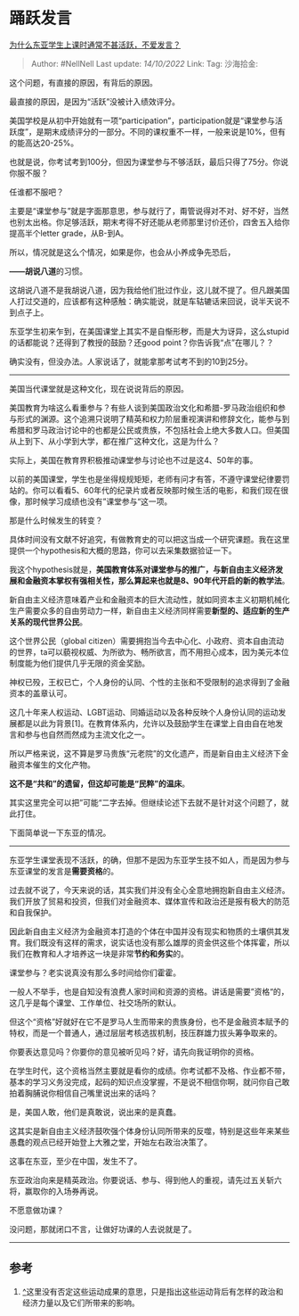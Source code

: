 # 踊跃发言
[为什么东亚学生上课时通常不甚活跃，不爱发言？](https://www.zhihu.com/question/19769575/answer/2708983438)

> Author: #NellNell
> Last update: *14/10/2022*
> Link:
> Tag:
> 沙海拾金:

这个问题，有直接的原因，有背后的原因。

最直接的原因，是因为“活跃”没被计入绩效评分。

美国学校是从初中开始就有一项“participation”，participation就是“课堂参与活跃度”，是期末成绩评分的一部分。不同的课权重不一样，一般来说是10%，但有的能高达20-25%。

也就是说，你考试考到100分，但因为课堂参与不够活跃，最后只得了75分。你说你服不服？

任谁都不服吧？

主要是“课堂参与”就是字面那意思，参与就行了，甭管说得对不对、好不好，当然也别太出格。你足够活跃，期末考得不好还能从老师那里讨价还价，四舍五入给你提高半个letter grade，从B-到A。

所以，情况就是这么个情况，如果是你，也会从小养成争先恐后，

**——胡说八道**的习惯。

这胡说八道不是我胡说八道，因为我给他们批过作业，这儿就不提了。但凡跟美国人打过交道的，应该都有这种感触：确实能说，就是车轱辘话来回说，说半天说不到点子上。

东亚学生初来乍到，在美国课堂上其实不是自惭形秽，而是大为讶异，这么stupid的话都能说？还得到了教授的鼓励？还good point？你告诉我“点”在哪儿？？

确实没有，但没办法。人家说话了，就能拿那考试考不到的10到25分。

---

美国当代课堂就是这种文化，现在说说背后的原因。

美国教育为啥这么看重参与？有些人谈到美国政治文化和希腊-罗马政治组织和参与形式的渊源。这个追溯只说明了精英和权力阶层重视演讲和修辞文化，能参与到希腊和罗马政治讨论中的也都是公民或贵族，不包括社会上绝大多数人口。但美国从上到下、从小学到大学，都在推广这种文化，这是为什么？

实际上，美国在教育界积极推动课堂参与讨论也不过是这4、50年的事。

以前的美国课堂，学生也是坐得规规矩矩，老师有问才有答，不遵守课堂纪律要罚站的。你可以看看5、60年代的纪录片或者反映那时候生活的电影，和我们现在很像，那时候学习成绩也没有”课堂参与“这一项。

那是什么时候发生的转变？

具体时间没有文献不好追究，有做教育史的可以把这当成一个研究课题。我在这里提供一个hypothesis和大概的思路，你可以去采集数据验证一下。

我这个hypothesis就是，**美国教育体系对课堂参与的推广，与新自由主义经济发展和金融资本掌权有强相关性，那么算起来也就是8、90年代开启的新的教学法**。

新自由主义经济意味着产业和金融资本的巨大流动性，就如同资本主义初期机械化生产需要众多的自由劳动力一样，新自由主义经济同样需要**新型的、适应新的生产关系的现代世界公民**。

这个世界公民（global citizen）需要拥抱当今去中心化、小政府、资本自由流动的世界，ta可以藐视权威、为所欲为、畅所欲言，而不用担心成本，因为美元本位制度能为他们提供几乎无限的资金奖励。

神权已殁，王权已亡，个人身份的认同、个性的主张和不受限制的追求得到了金融资本的盖章认可。

这几十年来人权运动、LGBT运动、同婚运动以及各种反映个人身份认同的运动发展都是以此为背景[1]。在教育体系内，允许以及鼓励学生在课堂上自由自在地发言和参与也自然而然成为主流文化之一。

所以严格来说，这不算是罗马贵族“元老院”的文化遗产，而是新自由主义经济下金融资本催生的文化产物。

**这不是“共和”的遗留，但这却可能是“民粹”的温床**。

其实这里完全可以把”可能“二字去掉。但继续论述下去就不是针对这个问题了，就此打住。

下面简单说一下东亚的情况。

---

东亚学生课堂表现不活跃，的确，但那不是因为东亚学生技不如人，而是因为参与东亚课堂的发言是**需要资格**的。

过去就不说了，今天来说的话，其实我们并没有全心全意地拥抱新自由主义经济。我们开放了贸易和投资，但我们对金融资本、媒体宣传和政治还是报有极大的防范和自我保护。

因此新自由主义经济为金融资本打造的个体在中国并没有现实和物质的土壤供其发育。我们既没有这样的需求，说实话也没有那么雄厚的资金供这些个体挥霍，所以我们在教育和人才培养这一块是非常**节约和务实**的。

课堂参与？老实说真没有那么多时间给你们霍霍。

一般人不举手，也是自知没有浪费人家时间和资源的资格。讲话是需要”资格“的，这几乎是每个课堂、工作单位、社交场所的默认。

但这个“资格”好就好在它不是罗马人生而带来的贵族身份，也不是金融资本赋予的特权，而是一个普通人，通过层层考核选拔机制，技压群雄力拔头筹争取来的。

你要表达意见吗？你要你的意见被听见吗？好，请先向我证明你的资格。

在学生时代，这个资格当然主要就是看你的成绩。你考试都不及格、作业都不带，基本的学习义务没完成，起码的知识点没掌握，不是说不相信你啊，就问你自己敢拍着胸脯说你相信自己嘴里说出来的话吗？

是，美国人敢，他们是真敢说，说出来的是真蠢。

这其实是新自由主义经济鼓吹强个体身份认同所带来的反噬，特别是这些年来某些愚蠢的观点已经开始登上大雅之堂，开始左右政治决策了。

这事在东亚，至少在中国，发生不了。

东亚政治向来是精英政治。你要说话、参与、得到他人的重视，请先过五关斩六将，赢取你的入场券再说。

不愿意做功课？

没问题，那就闭口不言，让做好功课的人去说就是了。

---

## 参考

1.  [^](#ref_1_0)这里没有否定这些运动成果的意思，只是指出这些运动背后有怎样的政治和经济力量以及它们所带来的影响。
